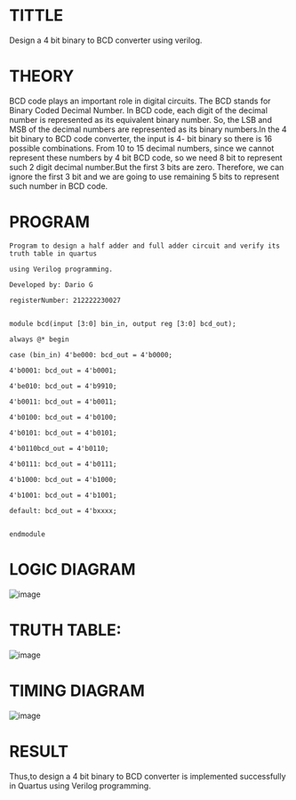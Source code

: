 
# TITTLE

Design a 4 bit binary to BCD converter using verilog.


# THEORY

BCD code plays an important role in digital circuits. The BCD stands for Binary Coded Decimal Number. In BCD code, each digit of the decimal number is represented as its equivalent binary number. So, the LSB and MSB of the decimal numbers are represented as its binary numbers.ln the 4 bit binary to BCD code converter, the input is 4- bit binary so there is 16 possible combinations. From 10 to 15 decimal numbers, since we cannot represent these numbers by 4 bit BCD code, so we need 8 bit to represent such 2 digit decimal number.But the first 3 bits are zero. Therefore, we can ignore the first 3 bit and we are going to use remaining 5 bits to represent such number in BCD code.

# PROGRAM

```
Program to design a half adder and full adder circuit and verify its truth table in quartus

using Verilog programming.

Developed by: Dario G

registerNumber: 212222230027


module bcd(input [3:0] bin_in, output reg [3:0] bcd_out);

always @* begin

case (bin_in) 4'be000: bcd_out = 4'b0000;

4'b0001: bcd_out = 4'b0001;

4'be010: bcd_out = 4'b9910;

4'b0011: bcd_out = 4'b0011;

4'b0100: bcd_out = 4'b0100;

4'b0101: bcd_out = 4'b0101;

4'b0110bcd_out = 4'b0110;

4'b0111: bcd_out = 4'b0111;

4'b1000: bcd_out = 4'b1000;

4'b1001: bcd_out = 4'b1001;

default: bcd_out = 4'bxxxx;


endmodule
```

# LOGIC DIAGRAM

![image](https://github.com/Alfredsec/Simulation-project--Digital-Electronics/assets/120621608/5a7efd50-27a8-4801-84ed-464b348e006f)


# TRUTH TABLE:

![image](https://github.com/Alfredsec/Simulation-project--Digital-Electronics/assets/120621608/91343bc2-a142-49e3-b5ba-b49bd9991f82)


# TIMING DIAGRAM

![image](https://github.com/Alfredsec/Simulation-project--Digital-Electronics/assets/120621608/70e9f247-0c12-4f25-9b34-d71590b25c7d)


# RESULT

Thus,to design a 4 bit binary to BCD converter is implemented successfully in Quartus using Verilog programming.
